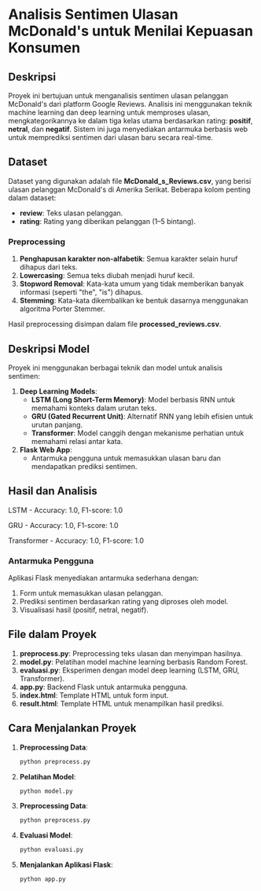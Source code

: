 # Analisis Sentimen Ulasan McDonald's untuk Menilai Kepuasan Konsumen

## Deskripsi
Proyek ini bertujuan untuk menganalisis sentimen ulasan pelanggan McDonald's dari platform Google Reviews. Analisis ini menggunakan teknik machine learning dan deep learning untuk memproses ulasan, mengkategorikannya ke dalam tiga kelas utama berdasarkan rating: **positif**, **netral**, dan **negatif**. Sistem ini juga menyediakan antarmuka berbasis web untuk memprediksi sentimen dari ulasan baru secara real-time.

## Dataset
Dataset yang digunakan adalah file **McDonald_s_Reviews.csv**, yang berisi ulasan pelanggan McDonald's di Amerika Serikat. Beberapa kolom penting dalam dataset:
- **review**: Teks ulasan pelanggan.
- **rating**: Rating yang diberikan pelanggan (1–5 bintang).

### Preprocessing
1. **Penghapusan karakter non-alfabetik**: Semua karakter selain huruf dihapus dari teks.
2. **Lowercasing**: Semua teks diubah menjadi huruf kecil.
3. **Stopword Removal**: Kata-kata umum yang tidak memberikan banyak informasi (seperti "the", "is") dihapus.
4. **Stemming**: Kata-kata dikembalikan ke bentuk dasarnya menggunakan algoritma Porter Stemmer.

Hasil preprocessing disimpan dalam file **processed_reviews.csv**.

## Deskripsi Model
Proyek ini menggunakan berbagai teknik dan model untuk analisis sentimen:
1. **Deep Learning Models**:
   - **LSTM (Long Short-Term Memory)**: Model berbasis RNN untuk memahami konteks dalam urutan teks.
   - **GRU (Gated Recurrent Unit)**: Alternatif RNN yang lebih efisien untuk urutan panjang.
   - **Transformer**: Model canggih dengan mekanisme perhatian untuk memahami relasi antar kata.
2. **Flask Web App**:
   - Antarmuka pengguna untuk memasukkan ulasan baru dan mendapatkan prediksi sentimen.

## Hasil dan Analisis
LSTM - Accuracy: 1.0, F1-score: 1.0

GRU - Accuracy: 1.0, F1-score: 1.0

Transformer - Accuracy: 1.0, F1-score: 1.0

### Antarmuka Pengguna
Aplikasi Flask menyediakan antarmuka sederhana dengan:
1. Form untuk memasukkan ulasan pelanggan.
2. Prediksi sentimen berdasarkan rating yang diproses oleh model.
3. Visualisasi hasil (positif, netral, negatif).

## File dalam Proyek
1. **preprocess.py**: Preprocessing teks ulasan dan menyimpan hasilnya.
2. **model.py**: Pelatihan model machine learning berbasis Random Forest.
3. **evaluasi.py**: Eksperimen dengan model deep learning (LSTM, GRU, Transformer).
4. **app.py**: Backend Flask untuk antarmuka pengguna.
5. **index.html**: Template HTML untuk form input.
6. **result.html**: Template HTML untuk menampilkan hasil prediksi.

## Cara Menjalankan Proyek
1. **Preprocessing Data**:
   ```bash
   python preprocess.py

2. **Pelatihan Model**:
   ```bash
   python model.py
   
3. **Preprocessing Data**:
   ```bash
   python preprocess.py

4. **Evaluasi Model**:
   ```bash
   python evaluasi.py
   
5. **Menjalankan Aplikasi Flask**:
   ```bash
   python app.py
